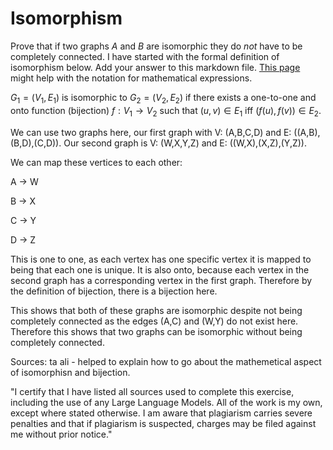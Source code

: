 # Isomorphism

Prove that if two graphs $A$ and $B$ are isomorphic they do *not* have to
be completely connected. I have started with the formal definition of
isomorphism below. Add your answer to this markdown file. [This
page](https://docs.github.com/en/get-started/writing-on-github/working-with-advanced-formatting/writing-mathematical-expressions)
might help with the notation for mathematical expressions.

$G_1=(V_1 , E_1)$ is isomorphic to $G_2 = (V_2, E_2)$ if there exists a
one-to-one and onto function (bijection) $f: V_1 \rightarrow V_2$ such that $(u,v)
\in E_1$ iff $(f(u),f(v)) \in E_2$.

We can use two graphs here, our first graph with V: (A,B,C,D) and E: ((A,B),(B,D),(C,D)). Our second graph is V: (W,X,Y,Z) and E: ((W,X),(X,Z),(Y,Z)). 

We can map these vertices to each other:

A -> W 

B -> X

C -> Y 

D -> Z 

This is one to one, as each vertex has one specific vertex it is mapped to being that each one is unique. It is also onto, because each vertex in the second graph has a corresponding vertex in the first graph. Therefore by the definition of bijection, there is a bijection here. 

This shows that both of these graphs are isomorphic despite not being completely connected as the edges (A,C) and (W,Y) do not exist here. Therefore this shows that two graphs can be isomorphic without being completely connected.





Sources:
ta ali - helped to explain how to go about the mathemetical aspect of isomorphisn and bijection. 


"I certify that I have listed all sources used to complete this exercise, including the use of any Large Language Models. All of the work is my own, except where stated otherwise. I am aware that plagiarism carries severe penalties and that if plagiarism is suspected, charges may be filed against me without prior notice."

